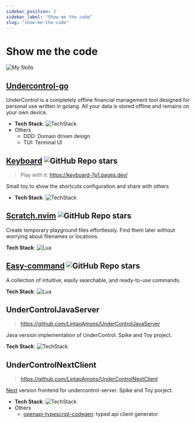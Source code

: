 ```yaml
---
sidebar_position: 3
sidebar_label: "Show me the code"
slug: "show-me-the-code"
---
```


# Show me the code

![My Skills](https://skillicons.dev/icons?i=java,kotlin,spring,vim,kubernetes,docker,aws,bash,python,lua,go,js,ts,react,html,css,jenkins,postgres,mysql,mongodb)

## [Undercontrol-go](https://github.com/LintaoAmons/undercontrol-go)

UnderControl is a completely offline financial management tool designed for personal use written in golang. All your data is stored offline and remains on your own device.

- **Tech Stack**: ![TechStack](https://skillicons.dev/icons?i=go,sqlite,docker)
- Others
  - DDD: Domain driven design
  - TUI: Terminal UI
 
## [Keyboard](https://github.com/LintaoAmons/Keyboard) ![GitHub Repo stars](https://img.shields.io/github/stars/LintaoAmons/Keyboard?style=social)
> Play with it: https://keyboard-7p1.pages.dev/

Small toy to show the shortcuts configuration and share with others

- **Tech Stack**: ![TechStack](https://skillicons.dev/icons?i=typescript,react)


## [Scratch.nvim](https://github.com/LintaoAmons/scratch.nvim) ![GitHub Repo stars](https://img.shields.io/github/stars/LintaoAmons/Scratch.nvim?style=social)


Create temporary playground files effortlessly. Find them later without worrying about filenames or locations.

**Tech Stack**: ![Lua](https://skillicons.dev/icons?i=lua)

## [Easy-command](https://github.com/LintaoAmons/easy-commands.nvim) ![GitHub Repo stars](https://img.shields.io/github/stars/LintaoAmons/easy-commands.nvim?style=social)

A collection of intuitive, easily searchable, and ready-to-use commands.

**Tech Stack**: ![Lua](https://skillicons.dev/icons?i=lua)


## UnderControlJavaServer

> https://github.com/LintaoAmons/UnderControlJavaServer

Java version implementation of UnderControl. Spike and Toy project.

**Tech Stack**: ![TechStack](https://skillicons.dev/icons?i=kotlin,java,maven,postgres,jenkins,docker,mongodb)

## UnderControlNextClient

> https://github.com/LintaoAmons/UnderControlNextClient

[Next](https://nextjs.org/) version frontend for undercontrol-server. Spike and Toy porject.

- **Tech Stack**: ![TechStack](https://skillicons.dev/icons?i=typescript,react,tailwindcss)
- Others
  - [openapi-typescript-codegen](https://github.com/ferdikoomen/openapi-typescript-codegen): typed api client generator

